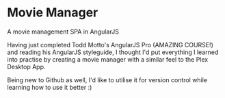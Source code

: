 # Movie Manager
A movie management SPA in AngularJS

Having just completed Todd Motto's AngularJS Pro (AMAZING COURSE!) and reading his AngularJS styleguide, I thought I'd put everything I learned into practise by creating a movie manager with a similar feel to the Plex Desktop App.

Being new to Github as well, I'd like to utilise it for version control while learning how to use it better :)
